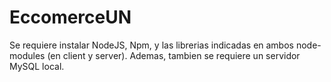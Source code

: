 # EccomerceUN

Se requiere instalar NodeJS, Npm, y las librerias indicadas en ambos node-modules (en client y server). Ademas, tambien se requiere un servidor MySQL local.
